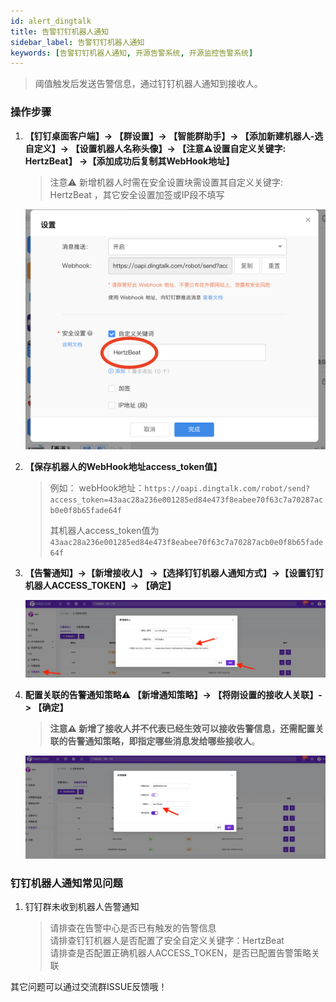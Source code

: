```yaml
---
id: alert_dingtalk  
title: 告警钉钉机器人通知      
sidebar_label: 告警钉钉机器人通知      
keywords: [告警钉钉机器人通知, 开源告警系统, 开源监控告警系统]
---
```


> 阈值触发后发送告警信息，通过钉钉机器人通知到接收人。

### 操作步骤

1. **【钉钉桌面客户端】-> 【群设置】-> 【智能群助手】-> 【添加新建机器人-选自定义】-> 【设置机器人名称头像】-> 【注意⚠️设置自定义关键字: HertzBeat】 ->【添加成功后复制其WebHook地址】**

    > 注意⚠️ 新增机器人时需在安全设置块需设置其自定义关键字: HertzBeat ，其它安全设置加签或IP段不填写

    ![email](/img/docs/help/alert-notice-8.png)

2. **【保存机器人的WebHook地址access_token值】**

    > 例如： webHook地址：`https://oapi.dingtalk.com/robot/send?access_token=43aac28a236e001285ed84e473f8eabee70f63c7a70287acb0e0f8b65fade64f`
    >
    > 其机器人access_token值为 `43aac28a236e001285ed84e473f8eabee70f63c7a70287acb0e0f8b65fade64f`

3. **【告警通知】->【新增接收人】 ->【选择钉钉机器人通知方式】->【设置钉钉机器人ACCESS_TOKEN】-> 【确定】**

    ![email](/img/docs/help/alert-notice-9.png)

4. **配置关联的告警通知策略⚠️ 【新增通知策略】-> 【将刚设置的接收人关联】-> 【确定】**

    > **注意⚠️ 新增了接收人并不代表已经生效可以接收告警信息，还需配置关联的告警通知策略，即指定哪些消息发给哪些接收人**。

    ![email](/img/docs/help/alert-notice-4.png)

### 钉钉机器人通知常见问题

1. 钉钉群未收到机器人告警通知

   > 请排查在告警中心是否已有触发的告警信息  
   > 请排查钉钉机器人是否配置了安全自定义关键字：HertzBeat  
   > 请排查是否配置正确机器人ACCESS_TOKEN，是否已配置告警策略关联

其它问题可以通过交流群ISSUE反馈哦！
